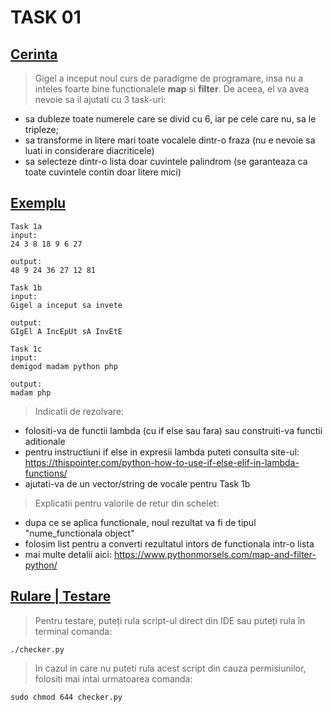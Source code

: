 # **TASK 01**

## <ins>Cerinta</ins>

> Gigel a inceput noul curs de paradigme de programare, insa nu a inteles foarte bine functionalele **map** si **filter**. De aceea, el va avea nevoie sa il ajutati cu 3 task-uri:
* sa dubleze toate numerele care se divid cu 6, iar pe cele care nu, sa le tripleze;
* sa transforme in litere mari toate vocalele dintr-o fraza (nu e nevoie sa luati in considerare diacriticele)
* sa selecteze dintr-o lista doar cuvintele palindrom (se garanteaza ca toate cuvintele contin doar litere mici)

## <ins>Exemplu</ins>

```
Task 1a
input:
24 3 8 18 9 6 27

output:
48 9 24 36 27 12 81
```

```
Task 1b
input:
Gigel a inceput sa invete

output:
GIgEl A IncEpUt sA InvEtE
```

```
Task 1c
input:
demigod madam python php

output:
madam php
```

> Indicatii de rezolvare:
* folositi-va de functii lambda (cu if else sau fara) sau construiti-va functii aditionale
* pentru instructiuni if else in expresii lambda puteti consulta site-ul: https://thispointer.com/python-how-to-use-if-else-elif-in-lambda-functions/
* ajutati-va de un vector/string de vocale pentru Task 1b

> Explicatii pentru valorile de retur din schelet:
* dupa ce se aplica functionale, noul rezultat va fi de tipul "nume_functionala object" 
* folosim list pentru a converti rezultatul intors de functionala intr-o lista
* mai multe detalii aici: https://www.pythonmorsels.com/map-and-filter-python/

## <ins>Rulare | Testare</ins>

> Pentru testare, puteți rula script-ul direct din IDE sau puteți rula în terminal comanda:

```
./checker.py
```

> In cazul in care nu puteti rula acest script din cauza permisiunilor, folositi mai intai urmatoarea comanda:

```
sudo chmod 644 checker.py
```
